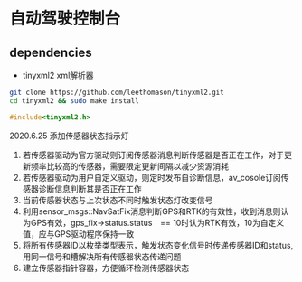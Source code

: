 # 自动驾驶控制台
## dependencies
- tinyxml2 xml解析器

```bash
git clone https://github.com/leethomason/tinyxml2.git
cd tinyxml2 && sudo make install
```

```c++
#include<tinyxml2.h>
```


2020.6.25 添加传感器状态指示灯
1. 若传感器驱动为官方驱动则订阅传感器消息判断传感器是否正在工作，对于更新频率比较高的传感器，需要限定更新间隔以减少资源消耗
2. 若传感器驱动为用户自定义驱动，则定时发布自诊断信息，av_cosole订阅传感器诊断信息判断其是否正在工作
3. 当前传感器状态与上次状态不同时触发状态灯改变信号
4. 利用sensor_msgs::NavSatFix消息判断GPS和RTK的有效性，收到消息则认为GPS有效，gps_fix->status.status　== 10时认为RTK有效，10为自定义值，应与GPS驱动程序保持一致
5. 将所有传感器ID以枚举类型表示，触发状态变化信号时传递传感器ID和status,用同一信号和槽解决所有传感器状态传递问题
6. 建立传感器指针容器，方便循环检测传感器状态

